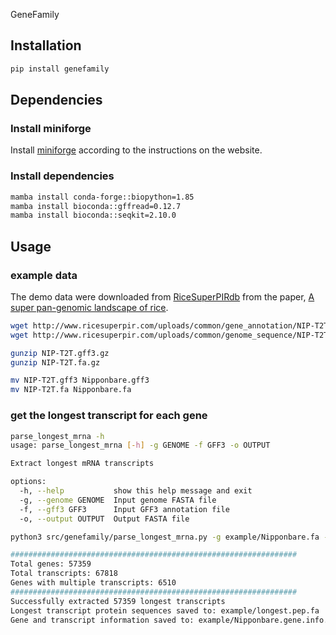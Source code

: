 GeneFamily

## Installation

```bash
pip install genefamily
```

## Dependencies

### Install miniforge

Install [miniforge](https://github.com/conda-forge/miniforge) according to the instructions on the website.

### Install dependencies

```bash
mamba install conda-forge::biopython=1.85
mamba install bioconda::gffread=0.12.7
mamba install bioconda::seqkit=2.10.0

```

## Usage

### example data

The demo data were downloaded from [RiceSuperPIRdb](http://www.ricesuperpir.com/web/download) from the paper, [A super pan-genomic landscape of rice](https://www.nature.com/articles/s41422-022-00685-z).

```bash
wget http://www.ricesuperpir.com/uploads/common/gene_annotation/NIP-T2T.gff3.gz
wget http://www.ricesuperpir.com/uploads/common/genome_sequence/NIP-T2T.fa.gz

gunzip NIP-T2T.gff3.gz
gunzip NIP-T2T.fa.gz

mv NIP-T2T.gff3 Nipponbare.gff3
mv NIP-T2T.fa Nipponbare.fa
```

### get the longest transcript for each gene

```bash
parse_longest_mrna -h
usage: parse_longest_mrna [-h] -g GENOME -f GFF3 -o OUTPUT

Extract longest mRNA transcripts

options:
  -h, --help           show this help message and exit
  -g, --genome GENOME  Input genome FASTA file
  -f, --gff3 GFF3      Input GFF3 annotation file
  -o, --output OUTPUT  Output FASTA file
```

```bash
python3 src/genefamily/parse_longest_mrna.py -g example/Nipponbare.fa -f example/Nipponbare.gff3 -o example/longest.pep.fa
```

```bash
################################################################
Total genes: 57359
Total transcripts: 67818
Genes with multiple transcripts: 6510
################################################################
Successfully extracted 57359 longest transcripts
Longest transcript protein sequences saved to: example/longest.pep.fa
Gene and transcript information saved to: example/Nipponbare.gene.info.txt
```
